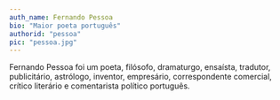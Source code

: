 ```yaml
---
auth_name: Fernando Pessoa
bio: "Maior poeta português"
authorid: "pessoa"
pic: "pessoa.jpg"
---
```


Fernando Pessoa foi um poeta, filósofo, dramaturgo, ensaísta, tradutor, publicitário, astrólogo, inventor,
 empresário, correspondente comercial, crítico literário e comentarista político português.